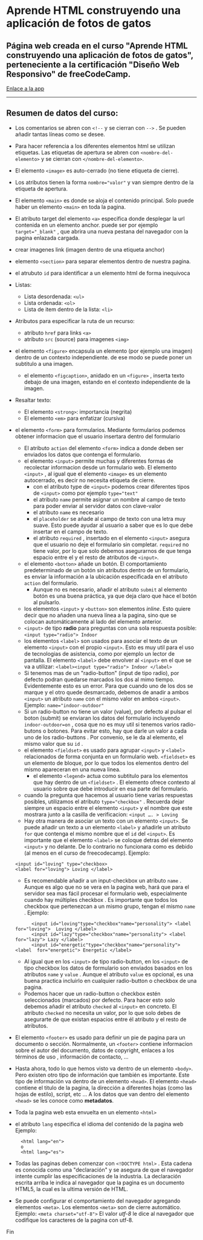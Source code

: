 # Aprende HTML construyendo una aplicación de fotos de gatos

## Página web creada en el curso "Aprende HTML construyendo una aplicación de fotos de gatos", perteneciente a la certificación "Diseño Web Responsivo" de freeCodeCamp.

[Enlace a la app](https://cat-photo-app-bde.netlify.app/)

---

## Resumen de datos del curso:

- Los comentarios se abren con `<!--` y se cierran con `-->` . Se pueden añadir tantas líneas como se desee.
- Para hacer referencia a los diferentes elementos html se utilizan etiquetas. Las etiquetas de apertura se abren con `<nombre-del-elemento>` y se cierran con `</nombre-del-elemento>`.
- El elemento `<image>` es auto-cerrado (no tiene etiqueta de cierre).
- Los atributos tienen la forma `nombre="valor"` y van siempre dentro de la etiqueta de apertura.
- El elemento `<main>` es donde se aloja el contenido principal. Solo puede haber un elemento `<main>` en toda la pagina.
- El atributo target del elemento `<a>` especifica donde desplegar la url contenida en un elemento anchor. puede ser por ejemplo `target="_blank"` , que abrira una nueva pestana del navegador con la pagina enlazada cargada.
- crear imagenes link (imagen dentro de una etiqueta anchor)
- elemento `<section>` para separar elementos dentro de nuestra pagina.
- el atrubuto `id` para identificar a un elemento html de forma inequivoca
- Listas:
	- Lista desordenada: `<ul>`
	- Lista ordenada: `<ol>`
	- Lista de item dentro de la lista: `<li>`
- Atributos para especificar la ruta de un recurso:
	- atributo `href` para links `<a>`
	- atributo `src` (source) para imagenes `<img>`
- el elemento `<figure>` encapsula un elemento (por ejemplo una imagen) dentro de un contexto independiente. de ese modo se puede poner un subtitulo a una imagen.
	- el elemento `<figcaption>`, anidado en un `<figure>` , inserta texto debajo de una imagen, estando en el contexto independiente de la imagen.
- Resaltar texto:
	- El elemento `<strong>`: importancia (negrita)
	- El elemento `<em>` para enfatizar (cursiva)
- el elemento `<form>` para formularios. Mediante formularios podemos obtener informacion que el usuario insertara dentro del formulario
	- El atributo `action` del elemento `<form>` indica a donde deben ser enviados los datos que contenga el formulario.
	- el elemento `<input>` permite muchas y diferentes formas de recolectar informacion desde un formulario web. El elemento `<input>` , al igual que el elemento `<image>`  es un elemento autocerrado, es decir no necesita etiqueta de cierre.
		- con el atributo type de `<input>` podemos crear diferentes tipos de `<input>` como por ejemplo `type="text"`
		- el atributo `name` permite asignar un nombre al campo de texto para poder enviar al servidor datos con clave-valor
		- el atributo `name` es necesario
		- el `placeholder` se añade al campo de texto con una letra muy suave. Esto puede ayudar al usuario a saber que es lo que debe insertar en el campo de texto.
		- el atributo `required` , insertado en el elemento `<input>` asegura que el usuario no deje el formulario sin completar. `required` no tiene valor, por lo que solo debemos asegurarnos de que tenga espacio entre el y el resto de atributos de `<input>`.
	- el elemento `<botton>` añade un botón. El comportamiento predeterminado de un botón sin atributos dentro de un formulario, es enviar la información a la ubicación especificada en el atributo `action` del formulario.
		- Aunque no es necesario, añadir el atributo `submit`  al elemento botón es una buena práctica, ya que deja claro que hace el botón al pulsarlo.
	- los elementos `<input>` y `<button>` son elementos _inline_. Esto quiere decir que no añaden una nueva línea a la pagina, sino que se colocan automáticamente al lado del elemento anterior.
	- `<input>` de tipo **radio** para preguntas con una sola respuesta posible: `<input type="radio"> Indoor`
	- los elementos `<label>` son usados para asociar el texto de un elemento `<input>` con el propio `<input>`. Esto es muy util para el uso de tecnologias de asistencia, como por ejemplo un lector de pantalla. El elemento `<label>` debe envolver al `<input>` en el que se va a utilizar: `<label><input type="radio"> Indoor </label>`
	- Si tenemos mas de un "radio-button" (input de tipo radio), por defecto podran quedarse marcados los dos al mimo tiempo. Evidentemente esto es un error. Para que cuando uno de los dos se marque y el otro quede desmarcado, debemos de anadir a ambos `<input>` un atributo `name`  con el mismo valor en ambos `<input>`. Ejemplo: `name="indoor-outdoor"`
	- Si un radio-button no tiene un valor (value), por defecto al pulsar el boton (submit) se enviaran los datos del formulario incluyendo `indoor-outdoor=on` , cosa que no es muy util si tenemos varios radio-butons o botones. Para evitar esto, hay que darle un valor a cada uno de los radio-buttons . Por convenio, se le da al elemento, el mismo valor que su `id` .
	- el elemento `<fieldset>` es usado para agrupar `<input>` y `<label>` relacionados de forma conjunta en un formulario web. `<fieldset>` es un elemento de bloque, por lo que todos los elementos dentro del mismo apareceran en una nueva linea.
	  - el elemento `<legend>` actua como subtitulo para los elementos que hay dentro de un `<fieldset>` . El elemento ofrece contexto al usuario sobre que debe introducir en esa parte del formulario.
	- cuando la pregunta que hacemos al usuario tiene varias respuestas posibles, utilizamos el atributo `type="checkbox"` . Recuerda dejar siempre un espacio entre el elemento `<input>` y el nombre que este mostrara junto a la casilla de verificacion: `<input …. > Loving` 
	- Hay otra manera de asociar un texto con un elemento `<input>`. Se puede añadir un texto a un elemento `<label>` y añadirle un atributo `for` que contenga el mismo nombre que el `id` del `<input>`. Es importante que el elemento `<label>` se coloque detras del elemento `<input>` y no delante. De lo contrario no funcionara como es debido (al menos en el curso de freecodecamp).
		Ejemplo:
    ```
    <input id="loving" type="checkbox>
    <label for="loving"> Loving </label>
    ```
    
	- Es recomendable añadir a un input-checkbox  un atributo `name` . Aunque es algo que no se vera en la pagina web, hará que para el servidor sea mas fácil procesar el formulario web, especialmente cuando hay múltiples checkbox . Es importante que todos los checkbox  que pertenezcan a un mismo grupo, tengan el mismo `name` .
		Ejemplo:
  ```
		<input id="loving"type="checkbox"name="personality"> <label  for="loving">  Loving </label>
		<input id="lazy"type="checkbox"name="personality"> <label for="lazy"> Lazy </label>
		<input id="energetic"type="checkbox"name="personality"> <label  for="energetic"> Energetic </label>
  ```
  
  - Al igual que en los `<input>` de tipo radio-button, en los `<input>` de tipo checkbox los datos de formulario son enviados basados en los atributos `name` y `value` . Aunque el atributo `value`  es opcional, es una buena practica incluirlo en cualquier radio-button o checkbox  de una pagina.
  - Podemos hacer que un radio-button o checkbox  estén seleccionados (marcados) por defecto. Para hacer esto solo debemos añadir el atributo `checked`  al `<input>` en concreto. El atributo `checked`  no necesita un valor, por lo que solo debes de asegurarte de que existan espacios entre él atributo y el resto de atributos.
- El elemento `<footer>` es usado para definir un pie de pagina para un documento o sección. Normalmente, un `<footer>` contiene informacion sobre el autor del documento, datos de copyright, enlaces a los términos de uso , información de contacto, …
- Hasta ahora, todo lo que hemos visto va dentro de un elemento `<body>`. Pero existen otro tipo de información que también es importante. Este tipo de información va dentro de un elemento `<head>`. El elemento `<head>` contiene el titulo de la pagina, la dirección a diferentes hojas (como las hojas de estilo), script, etc … A los datos que van dentro del elemento `<head>` se les conoce como **metadatos**.
- Toda la pagina web esta envuelta en un elemento `<html>`
- el atributo `lang` especifica el idioma del contenido de la pagina web
	Ejemplo:
  ```
	<html lang="en">
	o
	<html lang="es">
  ```
  
- Todas las paginas deben comenzar con `<!DOCTYPE html>` . Esta cadena es conocida como una "declaración" y se asegura de que el navegador intente cumplir las especificaciones de la industria. La declaración escrita arriba le indica al navegador que la pagina es un documento HTML5, la cual es la ultima versión de HTML.
- Se puede configurar el comportamiento del navegador agregando elementos `<meta>`. Los elementos `<meta>` son de cierre automático.
	Ejemplo:
	`<meta charset="utf-8">`
	El valor _utf-8_ le dice al navegador que codifique los caracteres de la pagina con utf-8.

Fin
